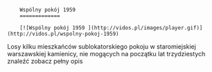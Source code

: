 
        Wspólny pokój 1959 
        =============
        
        [![Wspólny pokój 1959 ](http://vidos.pl/images/player.gif)](http://vidos.pl/wspolny-pokoj-1959)
        
        
 Losy kilku mieszkańców sublokatorskiego pokoju w staromiejskiej warszawskiej kamienicy, nie mogących na początku lat trzydziestych znaleźć zobacz pełny opis
    